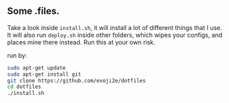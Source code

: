 Some .files.
----
Take a look inside `install.sh`, it will install a lot of different things that I use.
It will also run `deploy.sh` inside other folders, which wipes your configs, 
and places mine there instead. Run this at your own risk.


run by: 

```sh
sudo apt-get update
sudo apt-get install git
git clone https://github.com/exoji2e/dotfiles
cd dotfiles
./install.sh
```

